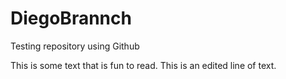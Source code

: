 DiegoBrannch
============

Testing repository using Github

This is some text that is fun to read.
This is an edited line of text.

